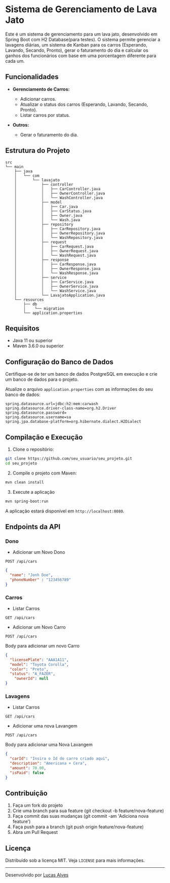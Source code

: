 # Sistema de Gerenciamento de Lava Jato

Este é um sistema de gerenciamento para um lava jato, desenvolvido em Spring Boot com H2 Database(para testes). O sistema permite gerenciar a lavagens diárias, um sistema de Kanban para os carros (Esperando, Lavando, Secando, Pronto), gerar o faturamento do dia e calcular os ganhos dos funcionários com base em uma porcentagem diferente para cada um.

## Funcionalidades

- **Gerenciamento de Carros:**
  - Adicionar carros.
  - Atualizar o status dos carros (Esperando, Lavando, Secando, Pronto).
  - Listar carros por status.

- **Outros:**
  - Gerar o faturamento do dia.

## Estrutura do Projeto

```files
src
└── main
    ├── java
    │   └── com
    │       └── lavajato
    │           ├── controller
    │           │   ├── CarController.java
    │           │   ├── OwnerController.java    
    │           │   └── WashController.java
    │           ├── model
    │           │   ├── Car.java
    │           │   ├── CarStatus.java
    │           │   ├── Owner.java
    │           │   └── Wash.java
    │           ├── repository
    │           │   ├── CarRepository.java
    │           │   ├── OwnerRepository.java
    │           │   └── WashRepository.java
    │           ├── request
    │           │   ├── CarRequest.java
    │           │   ├── OwnerRequest.java
    │           │   └── WashRequest.java
    │           ├── response
    │           │   ├── CarResponse.java
    │           │   ├── OwnerResponse.java
    │           │   └── WashResponse.java
    │           ├── service
    │           │   ├── CarService.java
    │           │   ├── OwnerService.java
    │           │   └── WashService.java
    │           └── LavajatoApplication.java
    └── resources
        ├── db
        │    └── migration
        └── application.properties
```

## Requisitos

- Java 11 ou superior
- Maven 3.6.0 ou superior

## Configuração do Banco de Dados

Certifique-se de ter um banco de dados PostgreSQL em execução e crie um banco de dados para o projeto.

Atualize o arquivo `application.properties` com as informações do seu banco de dados:

```properties
spring.datasource.url=jdbc:h2:mem:carwash
spring.datasource.driver-class-name=org.h2.Driver
spring.datasource.password=
spring.datasource.username=sa
spring.jpa.database-platform=org.hibernate.dialect.H2Dialect
```

## Compilação e Execução
1. Clone o repositório:
```sh
git clone https://github.com/seu_usuario/seu_projeto.git
cd seu_projeto
```
2. Compile o projeto com Maven:
```sh
mvn clean install
```
3. Execute a aplicação
```sh
mvn spring-boot:run
```
A aplicação estará disponível em `http://localhost:8080`.

## Endpoints da API

### Dono
- Adicionar um Novo Dono
```http
POST /api/cars
```
```JSON
{
  "name": "Jonh Doe",
  "phoneNumber" : "123456789"
}
```

### Carros
- Listar Carros
```http
GET /api/cars
```

- Adicionar um Novo Carro
```http
POST /api/cars
```
Body para adicionar um novo Carro
```JSON 
{
  "licensePlate": "AAA1A11",
  "model": "Toyota Corolla",
  "color": "Preto",
  "status": "A_FAZER",
	"ownerId": null
}
```

### Lavagens
- Listar Carros
```http
GET /api/cars
```

- Adicionar uma nova Lavangem
```http
POST /api/cars
```
Body para adicionar uma Nova Lavangem
```JSON 
{
  "carId": "Insira o Id do carro criado aqui",
  "description": "Americana + Cera",
  "amount": 70.00,
  "isPaid": false
}
```


## Contribuição
1. Faça um fork do projeto
2. Crie uma branch para sua feature (git checkout -b feature/nova-feature)
3. Faça commit das suas mudanças (git commit -am 'Adiciona nova feature')
4. Faça push para a branch (git push origin feature/nova-feature)
5. Abra um Pull Request

## Licença
Distribuído sob a licença MIT. Veja `LICENSE` para mais informações.

---
Desenvolvido por [Lucas Alves](https://github.com/lucasgpalves)
